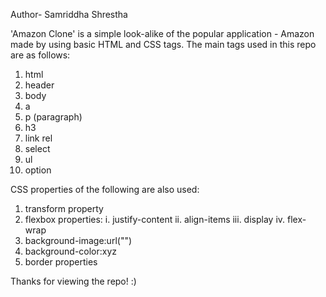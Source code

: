 <p> Author- Samriddha Shrestha

'Amazon Clone' is a simple look-alike of the popular application - Amazon made by using basic HTML and CSS tags. 
The main tags used in this repo are as follows: 

1. html
2. header
3. body
4. a
5. p (paragraph)
6. h3
7. link rel
8. select
9. ul
10. option


CSS properties of the following are also used:
1. transform property
2. flexbox properties:
    i. justify-content
   ii. align-items
   iii. display
   iv. flex-wrap
4. background-image:url("")
5. background-color:xyz
6. border properties

Thanks for viewing the repo! :) </p>
